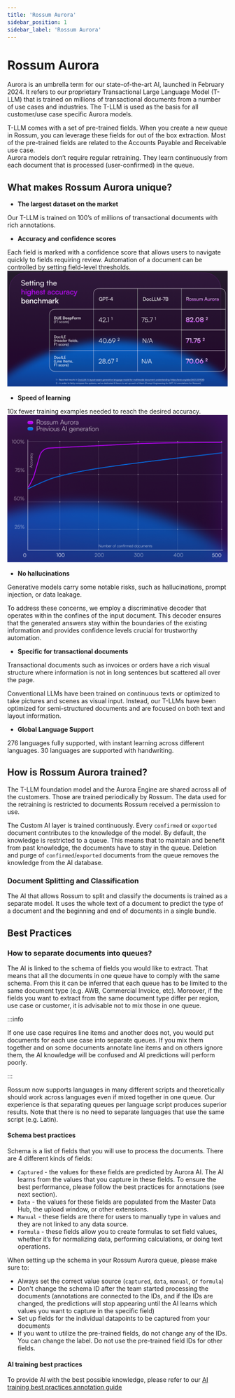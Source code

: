 ```yaml
---
title: 'Rossum Aurora'
sidebar_position: 1
sidebar_label: 'Rossum Aurora'
---
```


# Rossum Aurora

Aurora is an umbrella term for our state-of-the-art AI, launched in February 2024. It refers to our proprietary Transactional Large Language Model (T-LLM) that is trained on millions of transactional documents from a number of use cases and industries.
The T-LLM is used as the basis for all customer/use case specific Aurora models. 

T-LLM comes with a set of pre-trained fields. When you create a new queue in Rossum, you can leverage these fields for out of the box extraction. Most of the pre-trained fields are related to the Accounts Payable and Receivable use case.   
Aurora models don’t require regular retraining. They learn continuously from each document that is processed (user-confirmed) in the queue. 

## What makes Rossum Aurora unique?
- **The largest dataset on the market**

Our T-LLM is trained on 100’s of millions of transactional documents with rich annotations.

- **Accuracy and confidence scores**

Each field is marked with a confidence score that allows users to navigate quickly to fields requiring review. Automation of a document can be controlled by setting field-level thresholds.  
    ![aurora-accuracy](./img/aurora-accuracy.png)

- **Speed of learning**

10x fewer training examples needed to reach the desired accuracy.
    ![aurora-accuracy-2](./img/aurora-accuracy2.png)

- **No hallucinations**

Generative models carry some notable risks, such as hallucinations, prompt injection, or data leakage.

To address these concerns, we employ a discriminative decoder that operates within the confines of the input document. This decoder ensures that the generated answers stay within the boundaries of the existing information and provides confidence levels crucial for trustworthy automation. 

- **Specific for transactional documents**

Transactional documents such as invoices or orders have a rich visual structure where information is not in long sentences but scattered all over the page. 

Conventional LLMs have been trained on continuous texts or optimized to take pictures and scenes as visual input. Instead, our T-LLMs have been optimized for semi-structured documents and are focused on both text and layout information.

- **Global Language Support**

276 languages fully supported, with instant learning across different languages.
30 languages are supported with handwriting.

## How is Rossum Aurora trained? 

The T-LLM foundation model and the Aurora Engine are shared across all of the customers. Those are trained periodically by Rossum. The data used for the retraining is restricted to documents Rossum received a permission to use.

The Custom AI layer is trained continuously. Every `confirmed` or `exported` document contributes to the knowledge of the model. By default, the knowledge is restricted to a queue. This means that to maintain and benefit from past knowledge, the documents have to stay in the queue. Deletion and purge of `confirmed`/`exported` documents from the queue removes the knowledge from the AI database.

###  Document Splitting and Classification
The AI that allows Rossum to split and classify the documents is trained as a separate model. It uses the whole text of a document to predict the type of a document and the beginning and end of documents in a single bundle. 

## Best Practices

### How to separate documents into queues?
The AI is linked to the schema of fields you would like to extract. That means that all the documents in one queue have to comply with the same schema. 
From this it can be inferred that each queue has to be limited to the same document type (e.g. AWB, Commercial Invoice, etc). Moreover, if the fields you want to extract from the same document type differ per region, use case or customer, it is advisable not to mix those in one queue. 

:::info 

If one use case requires line items and another does not, you would put documents for each use case into separate queues. If you mix them together and on some documents annotate line items and on others ignore them, the AI knowledge will be confused and AI predictions will perform poorly.   

:::

Rossum now supports languages in many different scripts and theoretically should work across languages even if mixed together in one queue. Our experience is that separating queues per language script produces superior results. Note that there is no need to separate languages that use the same script (e.g. Latin).   
#### Schema best practices
Schema is a list of fields that you will use to process the documents. There are 4 different kinds of fields: 

- `Captured` - the values for these fields are predicted by Aurora AI. The AI learns from the values that you capture in these fields. To ensure the best performance, please follow the best practices for annotations (see next section). 
- `Data` - the values for these fields are populated from the Master Data Hub, the upload window, or other extensions. 
- `Manual` - these fields are there for users to manually type in values and they are not linked to any data source.
- `Formula` - these fields allow you to create formulas to set field values, whether it’s for normalizing data, performing calculations, or doing text operations.

When setting up the schema in your Rossum Aurora queue, please make sure to: 

- Always set the correct value source (`captured`, `data`, `manual`, or `formula`)
- Don't change the schema ID after the team started processing the documents (annotations are connected to the IDs, and if the IDs are changed, the predictions will stop appearing until the AI learns which values you want to capture in the specific field)
- Set up fields for the individual datapoints to be captured from your documents
- If you want to utilize the pre-trained fields, do not change any of the IDs. You can change the label. Do not use the pre-trained field IDs for other fields.  

#### AI training best practices

To provide AI with the best possible knowledge, please refer to our [AI training best practices annotation guide](./index.md)